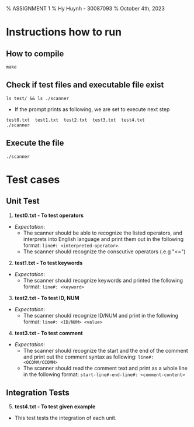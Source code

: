 % ASSIGNMENT 1
% Hy Huynh - 30087093
% October 4th, 2023

# Instructions how to run


## How to compile
```
make
```

## Check if test files and executable file exist
```
ls test/ && ls ./scanner
```
- If the prompt prints as following, we are set to execute next step
```
test0.txt  test1.txt  test2.txt  test3.txt  test4.txt
./scanner
```

## Execute the file
```
./scanner
```

# Test cases
## Unit Test
1. **test0.txt - To test operators**
- *Expectation*:
    + The scanner should be able to recognize the listed operators, and interprets into English language and print them out in the following format: `line#: <interpreted-operator>`.
    + The scanner should recognize the conscutive operators (.e.g "<=")

2. **test1.txt - To test keywords**
- *Expectation*:
    - The scanner should recognize keywords and printed the following format: `line#: <keyword>`

3. **test2.txt - To test ID, NUM**
- *Expectation*:
    - The scanner should recognize ID/NUM and print in the following format: `line#: <ID/NUM> <value>`

4. **test3.txt - To test comment**
- *Expectation*:
    - The scanner should recognize the start and the end of the comment and print out the comment syntax as following: `line#: <OCOMM/CCOMM>`
    - The scanner should read the comment text and print as a whole line in the following format: `start-line#-end-line#: <comment-content>`

## Integration Tests
5. **test4.txt - To test given example**
- This test tests the integration of each unit.

